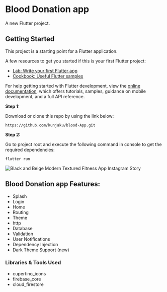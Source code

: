 # Blood Donation app

A new Flutter project.

## Getting Started

This project is a starting point for a Flutter application.

A few resources to get you started if this is your first Flutter project:

- [Lab: Write your first Flutter app](https://docs.flutter.dev/get-started/codelab)
- [Cookbook: Useful Flutter samples](https://docs.flutter.dev/cookbook)

For help getting started with Flutter development, view the
[online documentation](https://docs.flutter.dev/), which offers tutorials,
samples, guidance on mobile development, and a full API reference.

**Step 1:**

Download or clone this repo by using the link below:

```
https://github.com/kunjaku/blood-App.git
```

**Step 2:**

Go to project root and execute the following command in console to get the required dependencies:

```
flutter run
```
![Black and Beige Modern Textured Fitness App Instagram Story](https://github.com/user-attachments/assets/33673f29-ad71-4acc-8ca0-d224327d9fd9)


## Blood Donation app Features:

* Splash
* Login
* Home
* Routing
* Theme
* http
* Database
* Validation
* User Notifications
* Dependency Injection
* Dark Theme Support (new)

### Libraries & Tools Used
  * cupertino_icons
  * firebase_core
  * cloud_firestore
